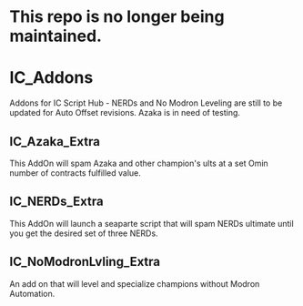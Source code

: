 # This repo is no longer being maintained.

# IC_Addons
Addons for IC Script Hub - NERDs and No Modron Leveling are still to be updated for Auto Offset revisions. Azaka is in need of testing.

## IC_Azaka_Extra
This AddOn will spam Azaka and other champion's ults at a set Omin number of contracts fulfilled value.

## IC_NERDs_Extra
This AddOn will launch a seaparte script that will spam NERDs ultimate until you get the desired set of three NERDs.

## IC_NoModronLvling_Extra
An add on that will level and specialize champions without Modron Automation.
